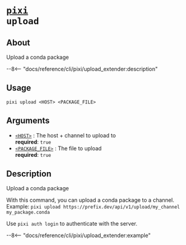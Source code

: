 <!--- This file is autogenerated. Do not edit manually! -->
# <code>[pixi](../pixi.md) upload</code>

## About
Upload a conda package

--8<-- "docs/reference/cli/pixi/upload_extender:description"

## Usage
```
pixi upload <HOST> <PACKAGE_FILE>
```

## Arguments
- <a id="arg-<HOST>" href="#arg-<HOST>">`<HOST>`</a>
:  The host + channel to upload to
<br>**required**: `true`
- <a id="arg-<PACKAGE_FILE>" href="#arg-<PACKAGE_FILE>">`<PACKAGE_FILE>`</a>
:  The file to upload
<br>**required**: `true`

## Description
Upload a conda package

With this command, you can upload a conda package to a channel. Example: `pixi upload https://prefix.dev/api/v1/upload/my_channel my_package.conda`

Use `pixi auth login` to authenticate with the server.


--8<-- "docs/reference/cli/pixi/upload_extender:example"
